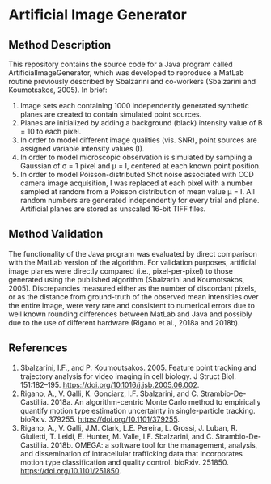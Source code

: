# Artificial Image Generator
## Method Description
This repository contains the source code for a Java program called ArtificialImageGenerator, which was developed to reproduce a MatLab routine previously described by Sbalzarini and co-workers (Sbalzarini and Koumotsakos, 2005). 
In brief:
1. Image sets each containing 1000 independently generated synthetic planes are created to contain simulated point sources.
2. Planes are initialized by adding a background (black) intensity value of B = 10 to each pixel. 
3. In order to model different image qualities (vis. SNR), point sources are assigned variable intensity values (I).
4. In order to model microscopic observation is simulated by sampling a Gaussian of σ = 1 pixel and µ = I, centered at each known point position. 
5. In order to model Poisson-distributed Shot noise associated with CCD camera image acquisition, I was replaced at each pixel with a number sampled at random from a Poisson distribution of mean value µ = I. 
All random numbers are generated independently for every trial and plane. Artificial planes are stored as unscaled 16-bit TIFF files. 

## Method Validation
The functionality of the Java program was evaluated by direct comparison with the MatLab version of the algorithm. 
For validation purposes, artificial image planes were directly compared (i.e., pixel-per-pixel) to those generated using the published algorithm (Sbalzarini and Koumotsakos, 2005). Discrepancies measured either as the number of discordant pixels, or as the distance from ground-truth of the observed mean intensities over the entire image, were very rare and consistent to numerical errors due to well known rounding differences between MatLab and Java and possibly due to the use of different hardware (Rigano et al., 2018a and 2018b).

## References
1. Sbalzarini, I.F., and P. Koumoutsakos. 2005. Feature point tracking and trajectory analysis for video imaging in cell biology. J Struct Biol. 151:182–195. https://doi.org/10.1016/j.jsb.2005.06.002.
2. Rigano, A., V. Galli, K. Gonciarz, I.F. Sbalzarini, and C. Strambio-De-Castillia. 2018a. An algorithm-centric Monte Carlo method to empirically quantify motion type estimation uncertainty in single-particle tracking. bioRxiv. 379255. https://doi.org/10.1101/379255.
3. Rigano, A., V. Galli, J.M. Clark, L.E. Pereira, L. Grossi, J. Luban, R. Giulietti, T. Leidi, E. Hunter, M. Valle, I.F. Sbalzarini, and C. Strambio-De-Castillia. 2018b. OMEGA: a software tool for the management, analysis, and dissemination of intracellular trafficking data that incorporates motion type classification and quality control. bioRxiv. 251850. https://doi.org/10.1101/251850.
